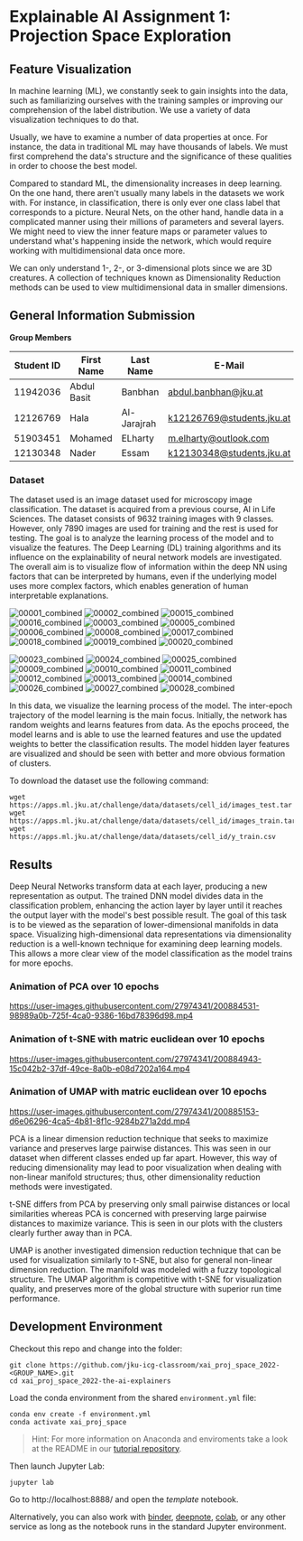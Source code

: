 
# Explainable AI Assignment 1: Projection Space Exploration

## Feature Visualization

In machine learning (ML), we constantly seek to gain insights into the data, such as familiarizing ourselves with the training samples or improving our comprehension of the label distribution. We use a variety of data visualization techniques to do that.

Usually, we have to examine a number of data properties at once. For instance, the data in traditional ML may have thousands of labels. We must first comprehend the data's structure and the significance of these qualities in order to choose the best model.

Compared to standard ML, the dimensionality increases in deep learning. On the one hand, there aren't usually many labels in the datasets we work with. For instance, in classification, there is only ever one class label that corresponds to a picture. Neural Nets, on the other hand, handle data in a complicated manner using their millions of parameters and several layers. We might need to view the inner feature maps or parameter values to understand what's happening inside the network, which would require working with multidimensional data once more.

We can only understand 1-, 2-, or 3-dimensional plots since we are 3D creatures. A collection of techniques known as Dimensionality Reduction methods can be used to view multidimensional data in smaller dimensions.

## General Information Submission

**Group Members**

| Student ID    | First Name  | Last Name      | E-Mail                    |  Workload [%] |
| --------------|-------------|----------------|----------------------     |---------------|
| 11942036      | Abdul Basit | Banbhan        |abdul.banbhan@jku.at       |30%           |
| 12126769      | Hala        | Al-Jarajrah    |k12126769@students.jku.at  |30%           |
| 51903451      | Mohamed     | ELharty        |m.elharty@outlook.com      |10%           |
| 12130348      | Nader       | Essam          |k12130348@students.jku.at  |30%           |

### Dataset

The dataset used is an image dataset used for microscopy image classification. The dataset is acquired from a previous course, AI in Life Sciences. The dataset consists of 9632 training images with 9 classes. However, only 7890 images are used for training and the rest is used for testing. 
The goal is to analyze the learning process of the model and to visualize the features. The Deep Learning (DL) training algorithms and its influence on the explainability of neural network models are investigated. The overall aim is to visualize flow of information within the deep NN using factors that can be interpreted by humans, even if the underlying model uses more complex factors, which enables generation of human interpretable explanations.

  ![00001_combined](https://user-images.githubusercontent.com/27974341/200887456-c65751ab-76b9-4031-9e1b-43c210fd2708.png) 
  ![00002_combined](https://user-images.githubusercontent.com/27974341/200887547-638ba8af-aab1-4783-bb43-66abbf9e2b81.png)
  ![00015_combined](https://user-images.githubusercontent.com/27974341/200888625-2f97207e-3b16-44a6-8408-b885b9d02f1c.png)
  ![00016_combined](https://user-images.githubusercontent.com/27974341/200888630-b7d1746d-e7ca-4a23-b900-a32f36e5e8c9.png)
  ![00003_combined](https://user-images.githubusercontent.com/27974341/200887689-2b480e00-0690-46c9-a049-4332644cb487.png) 
  ![00005_combined](https://user-images.githubusercontent.com/27974341/200887828-ec44919f-2dcb-4342-9a44-6f8d9cfecd02.png)  ![00006_combined](https://user-images.githubusercontent.com/27974341/200887957-6ed20200-811a-4e3a-aa87-9f8a9c5dce12.png) ![00008_combined](https://user-images.githubusercontent.com/27974341/200888030-bef7281d-8c80-4b97-a7a6-acaf8a7a122a.png) ![00017_combined](https://user-images.githubusercontent.com/27974341/200888975-f4f0bdbb-9268-423c-8994-91f346c868ce.png)
![00018_combined](https://user-images.githubusercontent.com/27974341/200888979-e50f336b-968a-44d5-81c4-941373dbb2d4.png)
![00019_combined](https://user-images.githubusercontent.com/27974341/200888986-7b402524-bb59-4819-acb7-aa79a3394927.png)
![00020_combined](https://user-images.githubusercontent.com/27974341/200888990-fd09f49d-a532-4296-8a5a-e26ccae41935.png) 

![00023_combined](https://user-images.githubusercontent.com/27974341/200888999-89e33d47-53dc-456e-9959-6212cc42de12.png) ![00024_combined](https://user-images.githubusercontent.com/27974341/200889003-f946fbea-a522-47f7-a0b1-3f4668183dc3.png) ![00025_combined](https://user-images.githubusercontent.com/27974341/200889006-ccea8e04-9c9e-4788-90ce-1f7b2ffe2499.png) ![00009_combined](https://user-images.githubusercontent.com/27974341/200888067-8111517b-d1eb-45bc-82ed-6bef884df12a.png) ![00010_combined](https://user-images.githubusercontent.com/27974341/200888338-99de5b2d-fd5b-49cf-9c96-b03707fcb904.png) ![00011_combined](https://user-images.githubusercontent.com/27974341/200888344-3cae1beb-9db6-4ffd-b8e7-5965e7af6651.png) ![00012_combined](https://user-images.githubusercontent.com/27974341/200888479-6534f006-7414-4ed5-8a1f-7f880cd92913.png) ![00013_combined](https://user-images.githubusercontent.com/27974341/200888486-c2409a09-01b2-4999-a3e1-b947cc23572f.png) ![00014_combined](https://user-images.githubusercontent.com/27974341/200888490-959dd30f-8202-4f3d-84bc-77068f6dd1a0.png) 
![00026_combined](https://user-images.githubusercontent.com/27974341/200889618-b05f08e5-28d0-4ace-bf57-b143b3dbc79c.png) ![00027_combined](https://user-images.githubusercontent.com/27974341/200889623-b17a6e26-ea6a-4071-8529-07e1a0d36def.png) ![00028_combined](https://user-images.githubusercontent.com/27974341/200889624-6db74dfe-3c4e-4a14-9c9b-3c12b2686858.png) 

In this data, we visualize the learning process of the model. The inter-epoch trajectory of the model learning is the main focus. Initially, the network has random weights and learns features from data. As the epochs proceed, the model learns and is able to use the learned features and use the updated weights to better the classification results. The model hidden layer features are visualized and should be seen with better and more obvious formation of clusters. 

To download the dataset use the following command:

```
wget https://apps.ml.jku.at/challenge/data/datasets/cell_id/images_test.tar
wget https://apps.ml.jku.at/challenge/data/datasets/cell_id/images_train.tar
wget https://apps.ml.jku.at/challenge/data/datasets/cell_id/y_train.csv
```


## Results

Deep Neural Networks transform data at each layer, producing a new representation as output. The trained DNN model divides data in the classification problem, enhancing the action layer by layer until it reaches the output layer with the model's best possible result. The goal of this task is to be viewed as the separation of lower-dimensional manifolds in data space. Visualizing high-dimensional data representations via dimensionality reduction is a well-known technique for examining deep learning models. This allows a more clear view of the model classification as the model trains for more epochs.

### Animation of PCA over 10 epochs
https://user-images.githubusercontent.com/27974341/200884531-98989a0b-725f-4ca0-9386-16bd78396d98.mp4

### Animation of t-SNE with matric euclidean over 10 epochs
https://user-images.githubusercontent.com/27974341/200884943-15c042b2-37df-49ce-8a0b-e08d7202a164.mp4


### Animation of UMAP with matric euclidean over 10 epochs
https://user-images.githubusercontent.com/27974341/200885153-d6e06296-4ca5-4b81-8f1c-9284b271a2dd.mp4

PCA is a linear dimension reduction technique that seeks to maximize variance and preserves large pairwise distances. This was seen in our dataset when different classes ended up far apart. However, this way of reducing dimensionality may lead to poor visualization when dealing with non-linear manifold structures; thus, other dimensionality reduction methods were investigated. 

t-SNE differs from PCA by preserving only small pairwise distances or local similarities whereas PCA is concerned with preserving large pairwise distances to maximize variance. This is seen in our plots with the clusters clearly further away than in PCA. 

UMAP is another investigated dimension reduction technique that can be used for visualization similarly to t-SNE, but also for general non-linear dimension reduction. The manifold was modeled with a fuzzy topological structure. The UMAP algorithm is competitive with t-SNE for visualization quality, and preserves more of the global structure with superior run time performance.

## Development Environment

Checkout this repo and change into the folder:
```
git clone https://github.com/jku-icg-classroom/xai_proj_space_2022-<GROUP_NAME>.git
cd xai_proj_space_2022-the-ai-explainers
```

Load the conda environment from the shared `environment.yml` file:
```
conda env create -f environment.yml
conda activate xai_proj_space
```

> Hint: For more information on Anaconda and enviroments take a look at the README in our [tutorial repository](https://github.com/JKU-ICG/python-visualization-tutorial).

Then launch Jupyter Lab:
```
jupyter lab
```

Go to http://localhost:8888/ and open the *template* notebook.

Alternatively, you can also work with [binder](https://mybinder.org/), [deepnote](https://deepnote.com/), [colab](https://colab.research.google.com/), or any other service as long as the notebook runs in the standard Jupyter environment.
